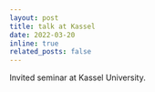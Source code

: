 ```yaml
---
layout: post
title: talk at Kassel
date: 2022-03-20
inline: true
related_posts: false
---
```


Invited seminar at Kassel University.
